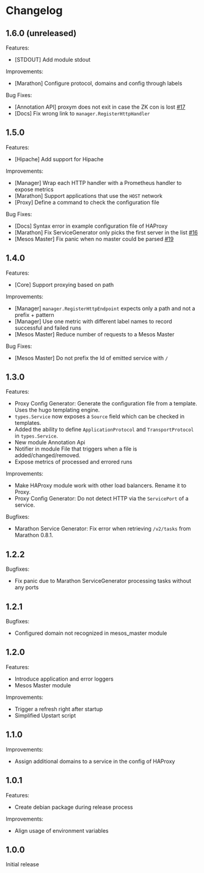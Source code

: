 # Changelog

## 1.6.0 (unreleased)

Features:
* [STDOUT] Add module stdout

Improvements:
* [Marathon] Configure protocol, domains and config through labels

Bug Fixes:
* [Annotation API] proxym does not exit in case the ZK con is lost [#17](https://github.com/wndhydrnt/proxym/issues/17)
* [Docs] Fix wrong link to `manager.RegisterHttpHandler`

## 1.5.0

Features:
* [Hipache] Add support for Hipache

Improvements:

* [Manager] Wrap each HTTP handler with a Prometheus handler to expose metrics
* [Marathon] Support applications that use the `HOST` network
* [Proxy] Define a command to check the configuration file

Bug Fixes:
* [Docs] Syntax error in example configuration file of HAProxy
* [Marathon] Fix ServiceGenerator only picks the first server in the list [#16](https://github.com/wndhydrnt/proxym/issues/16)
* [Mesos Master] Fix panic when no master could be parsed [#19](https://github.com/wndhydrnt/proxym/issues/19)

## 1.4.0

Features:

* [Core] Support proxying based on path

Improvements:

* [Manager] `manager.RegisterHttpEndpoint` expects only a path and not a prefix + pattern
* [Manager] Use one metric with different label names to record successful and failed runs
* [Mesos Master] Reduce number of requests to a Mesos Master

Bug Fixes:
* [Mesos Master] Do not prefix the Id of emitted service with `/`

## 1.3.0

Features:

* Proxy Config Generator: Generate the configuration file from a template.
  Uses the hugo templating engine.
* `types.Service` now exposes a `Source` field which can be checked in templates.
* Added the ability to define `ApplicationProtocol` and `TransportProtocol` in `types.Service`.
* New module Annotation Api
* Notifier in module File that triggers when a file is added/changed/removed.
* Expose metrics of processed and errored runs

Improvements:

* Make HAProxy module work with other load balancers. Rename it to Proxy.
* Proxy Config Generator: Do not detect HTTP via the `ServicePort` of a service.

Bugfixes:

* Marathon Service Generator: Fix error when retrieving `/v2/tasks` from Marathon 0.8.1.

## 1.2.2

Bugfixes:

* Fix panic due to Marathon ServiceGenerator processing tasks without any ports

## 1.2.1

Bugfixes:

* Configured domain not recognized in mesos_master module

## 1.2.0

Features:

* Introduce application and error loggers
* Mesos Master module

Improvements:

* Trigger a refresh right after startup
* Simplified Upstart script

## 1.1.0

Improvements:

* Assign additional domains to a service in the config of HAProxy

## 1.0.1

Features:

* Create debian package during release process

Improvements:

* Align usage of environment variables

## 1.0.0

Initial release
